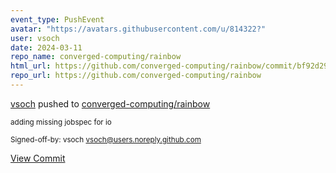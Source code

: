 ```yaml
---
event_type: PushEvent
avatar: "https://avatars.githubusercontent.com/u/814322?"
user: vsoch
date: 2024-03-11
repo_name: converged-computing/rainbow
html_url: https://github.com/converged-computing/rainbow/commit/bf92d293ce531e682685477f729d18f5857059d4
repo_url: https://github.com/converged-computing/rainbow
---
```


<a href='https://github.com/vsoch' target='_blank'>vsoch</a> pushed to <a href='https://github.com/converged-computing/rainbow' target='_blank'>converged-computing/rainbow</a>

<small>adding missing jobspec for io

Signed-off-by: vsoch <vsoch@users.noreply.github.com></small>

<a href='https://github.com/converged-computing/rainbow/commit/bf92d293ce531e682685477f729d18f5857059d4' target='_blank'>View Commit</a>